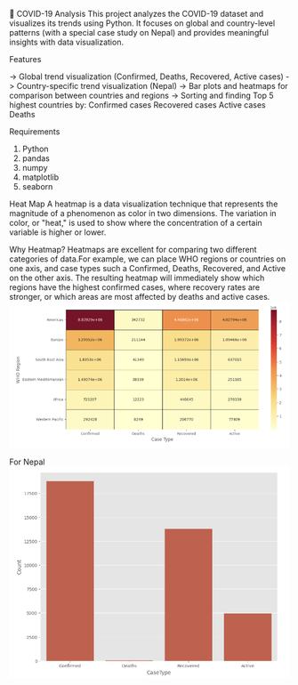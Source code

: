 🦠 COVID-19 Analysis
This project analyzes the COVID-19 dataset and visualizes its trends using Python. It focuses on global and country-level patterns (with a special case study on Nepal)
and provides meaningful insights with data visualization.


Features

-> Global trend visualization (Confirmed, Deaths, Recovered, Active cases)
-> Country-specific trend visualization (Nepal)
-> Bar plots and heatmaps for comparison between countries and regions
-> Sorting and finding Top 5 highest countries by:
         Confirmed cases
         Recovered cases
         Active cases
         Deaths



Requirements
1. Python 
2. pandas 
3. numpy 
4. matplotlib 
5. seaborn



Heat Map
A heatmap is a data visualization technique that represents the magnitude of a phenomenon as color in two dimensions. The variation in color, or "heat," is used to
show where the concentration of a certain variable is higher or lower.

Why Heatmap?
Heatmaps are excellent for comparing two different categories of data.For example, we can place WHO regions or countries on one axis, and case types such a
Confirmed, Deaths, Recovered, and Active on the other axis. The resulting heatmap will immediately show which regions have the highest confirmed cases, where 
recovery rates are stronger, or which areas are most affected by deaths and active cases.
![WHO Heatmap](images/whoheatmap.png)


For Nepal
![Nepal Barchat](images/Nepalbarchat.png)
